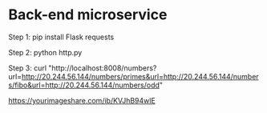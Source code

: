 # Back-end microservice
Step 1: pip install Flask requests

Step 2: python http.py

Step 3: curl "http://localhost:8008/numbers?url=http://20.244.56.144/numbers/primes&url=http://20.244.56.144/numbers/fibo&url=http://20.244.56.144/numbers/odd"

https://yourimageshare.com/ib/KVJhB94wlE
